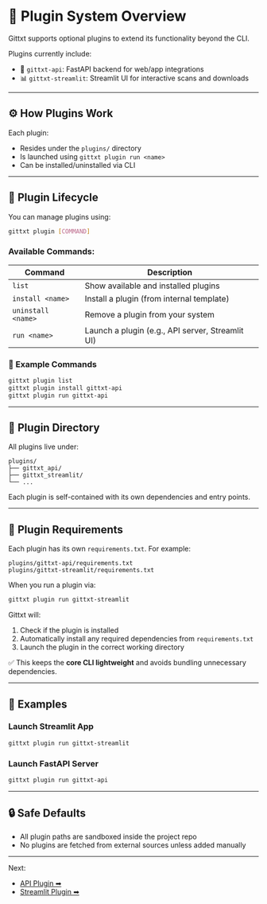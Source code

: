 # 🔌 Plugin System Overview

Gittxt supports optional plugins to extend its functionality beyond the CLI.

Plugins currently include:
- 🧠 `gittxt-api`: FastAPI backend for web/app integrations
- 📊 `gittxt-streamlit`: Streamlit UI for interactive scans and downloads

---

## ⚙️ How Plugins Work

Each plugin:
- Resides under the `plugins/` directory
- Is launched using `gittxt plugin run <name>`
- Can be installed/uninstalled via CLI

---

## 🚀 Plugin Lifecycle

You can manage plugins using:
```bash
gittxt plugin [COMMAND]
```

### Available Commands:
| Command | Description |
|---------|-------------|
| `list` | Show available and installed plugins |
| `install <name>` | Install a plugin (from internal template) |
| `uninstall <name>` | Remove a plugin from your system |
| `run <name>` | Launch a plugin (e.g., API server, Streamlit UI) |

### 🧪 Example Commands
```bash
gittxt plugin list
gittxt plugin install gittxt-api
gittxt plugin run gittxt-api
```

---

## 🧰 Plugin Directory

All plugins live under:
```
plugins/
├── gittxt_api/
├── gittxt_streamlit/
└── ...
```
Each plugin is self-contained with its own dependencies and entry points.

---

## 🧰 Plugin Requirements

Each plugin has its own `requirements.txt`. For example:

```text
plugins/gittxt-api/requirements.txt
plugins/gittxt-streamlit/requirements.txt
```

When you run a plugin via:
```bash
gittxt plugin run gittxt-streamlit
```
Gittxt will:
1. Check if the plugin is installed
2. Automatically install any required dependencies from `requirements.txt`
3. Launch the plugin in the correct working directory

✅ This keeps the **core CLI lightweight** and avoids bundling unnecessary dependencies.

---

## 🔗 Examples

### Launch Streamlit App
```bash
gittxt plugin run gittxt-streamlit
```

### Launch FastAPI Server
```bash
gittxt plugin run gittxt-api
```

---

## 🔒 Safe Defaults
- All plugin paths are sandboxed inside the project repo
- No plugins are fetched from external sources unless added manually

---

Next:
- [API Plugin ➡](api-plugin.md)
- [Streamlit Plugin ➡](streamlit-plugin.md)


